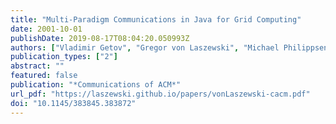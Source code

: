```yaml
---
title: "Multi-Paradigm Communications in Java for Grid Computing"
date: 2001-10-01
publishDate: 2019-08-17T08:04:20.050993Z
authors: ["Vladimir Getov", "Gregor von Laszewski", "Michael Philippsen", "Ian Foster"]
publication_types: ["2"]
abstract: ""
featured: false
publication: "*Communications of ACM*"
url_pdf: "https://laszewski.github.io/papers/vonLaszewski-cacm.pdf"
doi: "10.1145/383845.383872"
---
```


